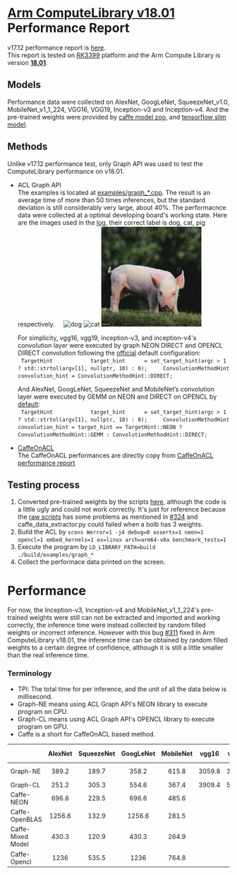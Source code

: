 # [Arm ComputeLibrary v18.01](https://github.com/ARM-software/ComputeLibrary/tree/v18.01) Performance Report  
v17.12 performance report is [here](https://github.com/zhaofenqiang/Test_ComputeLibrary).  
This report is tested on [RK3399](http://wiki.t-firefly.com/index.php/Firefly-RK3399) platform and the Arm Compute Library is version [**18.01**](https://github.com/ARM-software/ComputeLibrary/tree/v18.01).

## Models
Performance data were collected on AlexNet, GoogLeNet, SqueezeNet_v1.0, MobileNet_v1_1_224, VGG16, VGG19, Inception-v3 and Inception-v4.
And the pre-trained weights were provided by [caffe model zoo](https://github.com/BVLC/caffe/wiki/Model-Zoo), and [tensorflow slim model](https://github.com/tensorflow/models/tree/master/research/slim#pre-trained-models).

## Methods    
Unlike v17.12 performance test, only Graph API was used to test the ComputeLibrary performance on v18.01.  
+ ACL Graph API   
The examples is located at [examples/graph_*.cpp](https://github.com/zhaofenqiang/ACLPerformanceTest/tree/master/ComputeLibrary_v1801/examples).  The result is an average time of more than 50 times inferences, but the standard deviation is still considerably very large, about 40%. The performacnce data were collected at a optimal developing board's working state. Here are the images used in the [log](), their correct label is dog, cat, pig respectively.     
![dog](https://raw.githubusercontent.com/zhaofenqiang/ComputeLibrary/master/data/images/dog.jpg)  ![cat](https://raw.githubusercontent.com/zhaofenqiang/ComputeLibrary/master/data/images/cat_227.jpg)  ![pig](https://raw.githubusercontent.com/zhaofenqiang/ACLPerformanceTest/master/ComputeLibrary_v1801/data/images/pig.jpg)  

    For simplicity, vgg16, vgg19, inception-v3, and inception-v4's convolution layer were executed by graph NEON DIRECT and OPENCL DIRECT convolution following the [official](https://github.com/zhaofenqiang/ACLPerformanceTest/blob/fc99318d5062fe93455bedfec7e01e308aa02aff/ComputeLibrary_v1801/examples/graph_inception_v3.cpp#L56) default configuration:   
` 
TargetHint            target_hint      = set_target_hint(argc > 1 ? std::strtol(argv[1], nullptr, 10) : 0);    
  ConvolutionMethodHint convolution_hint = ConvolutionMethodHint::DIRECT;
  `

    And AlexNet, GoogLeNet, SqueezeNet and MobileNet’s convolution layer were executed by GEMM on NEON and DIRECT on OPENCL by [default](https://github.com/zhaofenqiang/ACLPerformanceTest/blob/fc99318d5062fe93455bedfec7e01e308aa02aff/ComputeLibrary_v1801/examples/graph_alexnet.cpp#L57):  
` 
TargetHint            target_hint      = set_target_hint(argc > 1 ? std::strtol(argv[1], nullptr, 10) : 0);    
  ConvolutionMethodHint convolution_hint = target_hint == TargetHint::NEON ? ConvolutionMethodHint::GEMM : ConvolutionMethodHint::DIRECT;
  `

+  [CaffeOnACL](https://github.com/OAID/caffeOnACL)    
The CaffeOnACL performances are directly copy from [CaffeOnACL performance report](https://github.com/OAID/CaffeOnACL/blob/master/acl_openailab/performance_report.pdf)

##  Testing process    
1. Converted pre-trained weights by the scripts [here](https://github.com/zhaofenqiang/ACLPerformanceTest/tree/master/ComputeLibrary_v1801/scripts), although the code is a little ugly and could not work correctly. It's just for reference because the [raw scripts](https://github.com/ARM-software/ComputeLibrary/tree/master/scripts) has some problems as mentioned in [#324](https://github.com/ARM-software/ComputeLibrary/issues/324) and caffe_data_extractor.py could failed when a bolb has 3 weights. 
2. Build the ACL by `scons Werror=1 -j4 debug=0 asserts=1 neon=1 opencl=1 embed_kernels=1 os=linux arch=arm64-v8a benchmark_tests=1`   
3. Execute the program by `LD_LIBRARY_PATH=build ./build/examples/graph_*`
4. Collect the performace data printed on the screen.

# Performance  
For now, the Inception-v3, Inception-v4 and MobileNet_v1_1_224's pre-trained weights were still can not be extracted and imported and working correctly, the inference time were instead collected by random filled weights or incorrect inference. However with this bug [#311](https://github.com/ARM-software/ComputeLibrary/issues/311) fixed in Arm ComputeLibrary v18.01, the inference time can be obtained by random filled weights to a certain degree of confidence, although it is still a little smaller than the real inference time.   

###  Terminology   
- TPI: The total time for per inference, and the unit of all the data below is millisecond.  
- Graph-NE means using ACL Graph API's NEON library to execute program on CPU.
- Graph-CL means using ACL Graph API's OPENCL library to execute program on GPU.
- Caffe is a short for CaffeOnACL based method.

|   |AlexNet|	SqueezeNet	|GoogLeNet|	MobileNet|	vgg16	|vgg19	|Inception-v3|	Inception-v4
| - | :-: | :-: | :-: | :-: | :-: | :-: |  :-: |  :-: | 
|Graph-NE	|389.2|	189.7	|358.2	|615.8	|3059.8|	3702.2	|1022	|Memory N/A
|Graph-CL	|251.2	|305.3	|554.6	|367.4	|3909.4	|5083.2|	1421|	3276.6
|Caffe-NEON	|696.6	|229.5	|696.6	|485.6				
|Caffe-OpenBLAS	|1256.6	|132.9	|1256.6	|281.5				
|Caffe-Mixed Model	|430.3	|120.9	|430.3	|264.9				
|Caffe-Opencl	|1236	|535.5	|1236	|764.8			
